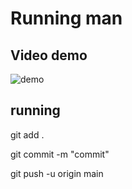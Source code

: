 # Running man

## Video demo

![demo](https://github.com/user-attachments/assets/0e45242c-366d-4665-b7cd-027ec09f5c75)

## running

git add .

git commit -m "commit"

git push -u origin main
